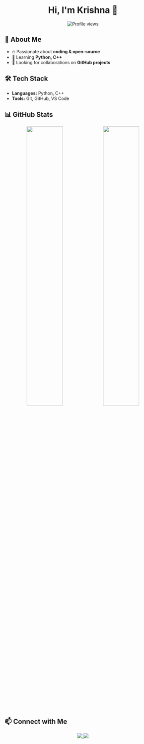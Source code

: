 <h1 align="center">Hi, I'm Krishna 👋</h1>

<p align="center">
  <img src="https://komarev.com/ghpvc/?username=krrishray&color=blue" alt="Profile views"/>
</p>

## 🚀 About Me  
- 🔥 Passionate about **coding & open-source**  
- 🌱 Learning **Python, C++**  
- 🤝 Looking for collaborations on **GitHub projects**  

## 🛠️ Tech Stack  
- **Languages:** Python, C++  
- **Tools:** Git, GitHub, VS Code  

## 📊 GitHub Stats  
<p align="center">
  <img src="https://github-readme-stats.vercel.app/api?username=krrishray&show_icons=true&theme=radical" width="48%" />
  <img src="https://github-readme-streak-stats.herokuapp.com/?user=krrishray&theme=radical" width="48%" />
</p>

## 📫 Connect with Me  
<p align="center">
  <a href="https://github.com/krrishray">
    <img src="https://img.shields.io/badge/GitHub-000?style=for-the-badge&logo=github" />
  </a>
  <a href="https://linkedin.com/in/your-profile">
    <img src="https://img.shields.io/badge/LinkedIn-0077B5?style=for-the-badge&logo=linkedin" />
  </a>
</p>

<!---
krrishray/krrishray is a ✨ special ✨ repository because its `README.md` (this file) appears on your GitHub profile.
You can click the Preview link to take a look at your changes.
--->
